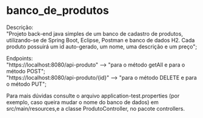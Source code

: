 # banco_de_produtos
<P>
Descrição:<br>
"Projeto back-end java simples de um banco de cadastro de produtos, utilizando-se de Spring Boot, Eclipse, Postman e banco de dados H2. 
Cada produto possuirá um id auto-gerado, um nome, uma descrição e um preço";<br>
<P>
Endpoints:<br>
"https://localhost:8080/api-produto" --> "para o método getAll e para o método POST";<br>
"https://localhost:8080/api-produto/{id}" --> "para o método DELETE e para o método PUT";<br>
<P>
Para mais dúvidas consulte o arquivo application-test.properties (por exemplo, caso queira mudar o nome do banco de dados) em src/main/resources,e 
a classe ProdutoController, no pacote controllers.<br>
<P>
